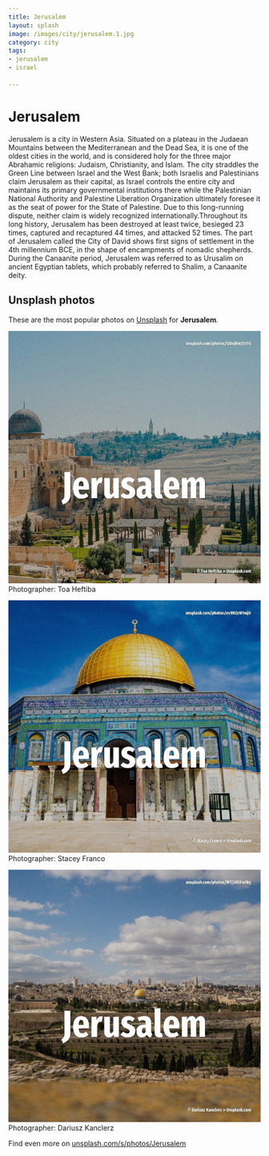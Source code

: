 ```yaml
---
title: Jerusalem
layout: splash
image: /images/city/jerusalem.1.jpg
category: city
tags:
- jerusalem
- israel

---
```

# Jerusalem

Jerusalem  is a city in Western Asia.
Situated on a plateau in the Judaean Mountains between the Mediterranean and the Dead Sea, it is 
one of the oldest cities in the world, and is considered holy for the three major Abrahamic 
religions: Judaism, Christianity, and Islam.
The city straddles the Green Line between Israel and the West Bank; both Israelis and Palestinians 
claim Jerusalem as their capital, as Israel controls the entire city and maintains its primary 
governmental institutions there while the Palestinian National Authority and Palestine Liberation 
Organization ultimately foresee it as the seat of power for the State of Palestine.
Due to this long-running dispute, neither claim is widely recognized internationally.Throughout its 
long history, Jerusalem has been destroyed at least twice, besieged 23 times, captured and 
recaptured 44 times, and attacked 52 times.
The part of Jerusalem called the City of David shows first signs of settlement in the 4th 
millennium BCE, in the shape of encampments of nomadic shepherds.
During the Canaanite period, Jerusalem was referred to as Urusalim on ancient Egyptian tablets, 
which probably referred to Shalim, a Canaanite deity.

 
## Unsplash photos
These are the most popular photos on [Unsplash](https://unsplash.com) for **Jerusalem**.
 
![Jerusalem](/images/city/jerusalem.1.jpg)
Photographer:  Toa Heftiba
 
![Jerusalem](/images/city/jerusalem.2.jpg)
Photographer:  Stacey Franco
 
![Jerusalem](/images/city/jerusalem.3.jpg)
Photographer:  Dariusz Kanclerz
 
Find even more on [unsplash.com/s/photos/Jerusalem](https://unsplash.com/s/photos/Jerusalem)
 
